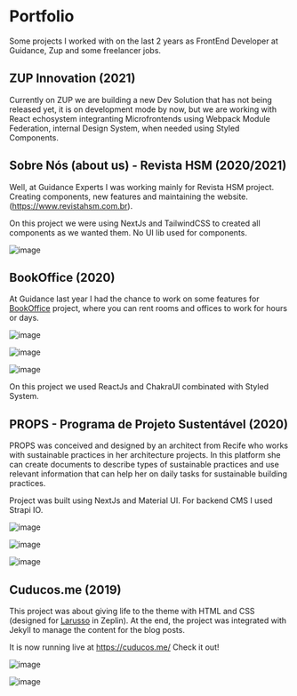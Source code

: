 # Portfolio
Some projects I worked with on the last 2 years as FrontEnd Developer at Guidance, Zup and some freelancer jobs.

## ZUP Innovation (2021)

Currently on ZUP we are building a new Dev Solution that has not being released yet, it is on development mode by now, but we are working with React echosystem integranting Microfrontends using Webpack Module Federation, internal Design System, when needed using Styled Components.

## Sobre Nós (about us) - Revista HSM (2020/2021)

Well, at Guidance Experts I was working mainly for Revista HSM project. Creating components, new features and maintaining the website.(https://www.revistahsm.com.br). 

On this project we were using NextJs and TailwindCSS to created all components as we wanted them. No UI lib used for components.

![image](https://user-images.githubusercontent.com/51388356/110219297-1c9dc900-7e9d-11eb-84c1-5f10d707de5c.png)


## BookOffice (2020)

At Guidance last year I had the chance to work on some features for [BookOffice](https://bookoffice.com.br/) project, where you can rent rooms and offices to work for hours or days.

![image](https://user-images.githubusercontent.com/51388356/110219493-4efbf600-7e9e-11eb-9b5b-60e1654a8887.png)

![image](https://user-images.githubusercontent.com/51388356/110219528-810d5800-7e9e-11eb-8350-1ee52df974c2.png)

![image](https://user-images.githubusercontent.com/51388356/110219539-91bdce00-7e9e-11eb-814f-b3396e9bb9fb.png)

On this project we used ReactJs and ChakraUI combinated with Styled System.


## PROPS - Programa de Projeto Sustentável (2020)

PROPS was conceived and designed by an architect from Recife who works with sustainable practices in her architecture projects. In this platform she can create documents to describe types of sustainable practices and use relevant information that can help her on daily tasks for sustainable building practices.

Project was built using NextJs and Material UI. For backend CMS I used Strapi IO.

![image](https://user-images.githubusercontent.com/51388356/110218626-874d0580-7e99-11eb-80f6-4f353bfdd550.png)

![image](https://user-images.githubusercontent.com/51388356/110218728-0f330f80-7e9a-11eb-9f41-f2507a85b784.png)

![image](https://user-images.githubusercontent.com/51388356/110218776-49041600-7e9a-11eb-948e-204552d644b3.png)


## Cuducos.me (2019)

This project was about giving life to the theme with HTML and CSS (designed for [Larusso](https://www.larusso.com.br/) in Zeplin). At the end, the project was integrated with Jekyll to manage the content for the blog posts.

It is now running live at https://cuducos.me/
Check it out!

![image](https://user-images.githubusercontent.com/51388356/110218922-173f7f00-7e9b-11eb-8b2d-ef29c3e1c909.png)

![image](https://user-images.githubusercontent.com/51388356/110218957-2de5d600-7e9b-11eb-9157-046ce4f06e63.png)




